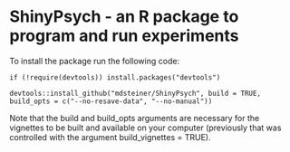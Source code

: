 # ShinyPsych - an R package to program and run experiments

To install the package run the following code:

```
if (!require(devtools)) install.packages("devtools")

devtools::install_github("mdsteiner/ShinyPsych", build = TRUE, build_opts = c("--no-resave-data", "--no-manual"))
```

Note that the build and build_opts arguments are necessary for the vignettes to be built and available on your computer (previously that was controlled with the argument build_vignettes = TRUE).
